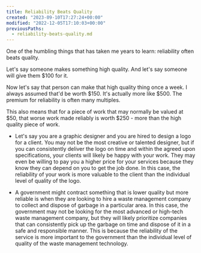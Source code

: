 ```yaml
---
title: Reliability Beats Quality
created: "2023-09-10T17:27:24+00:00"
modified: "2022-12-05T17:10:03+00:00"
previousPaths:
  - reliability-beats-quality.md
---
```

 

One of the humbling things that has taken me years to learn: reliability often beats quality.

Let's say someone makes something high quality. And let's say someone will give them $100 for it.

Now let's say that person can make that high quality thing once a week. I always assumed that'd be worth $150.  It's actually more like $500. The premium for reliability is often many multiples.

This also means that for a piece of work that may normally be valued at $50, that worse work made reliably is worth $250 - more than the high quality piece of work.

- Let's say you are a graphic designer and you are hired to design a logo for a client. You may not be the most creative or talented designer, but if you can consistently deliver the logo on time and within the agreed upon specifications, your clients will likely be happy with your work. They may even be willing to pay you a higher price for your services because they know they can depend on you to get the job done. In this case, the reliability of your work is more valuable to the client than the individual level of quality of the logo.

- A government might contract something that is lower quality but more reliable is when they are looking to hire a waste management company to collect and dispose of garbage in a particular area. In this case, the government may not be looking for the most advanced or high-tech waste management company, but they will likely prioritize companies that can consistently pick up the garbage on time and dispose of it in a safe and responsible manner. This is because the reliability of the service is more important to the government than the individual level of quality of the waste management technology.

